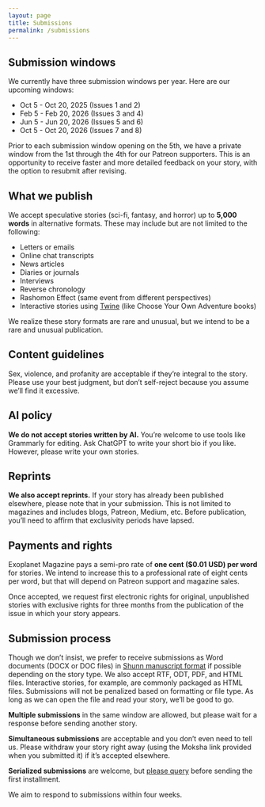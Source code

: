 ```yaml
---
layout: page
title: Submissions
permalink: /submissions
---
```


## Submission windows

We currently have three submission windows per year. Here are our upcoming windows:

- Oct 5 - Oct 20, 2025 (Issues 1 and 2)
- Feb 5 - Feb 20, 2026 (Issues 3 and 4)
- Jun 5 - Jun 20, 2026 (Issues 5 and 6)
- Oct 5 - Oct 20, 2026 (Issues 7 and 8)

Prior to each submission window opening on the 5th, we have a private window from the 1st through the 4th for our Patreon supporters. This is an opportunity to receive faster and more detailed feedback on your story, with the option to resubmit after revising.

## What we publish

We accept speculative stories (sci-fi, fantasy, and horror) up to **5,000 words** in alternative formats. These may include but are not limited to the following:

- Letters or emails
- Online chat transcripts
- News articles
- Diaries or journals
- Interviews
- Reverse chronology
- Rashomon Effect (same event from different perspectives)
- Interactive stories using [Twine](https://twinery.org) (like Choose Your Own Adventure books)

We realize these story formats are rare and unusual, but we intend to be a rare and unusual publication.

## Content guidelines

Sex, violence, and profanity are acceptable if they’re integral to the story. Please use your best judgment, but don’t self-reject because you assume we’ll find it excessive.

## AI policy

**We do not accept stories written by AI.** You’re welcome to use tools like Grammarly for editing. Ask ChatGPT to write your short bio if you like. However, please write your own stories.

## Reprints

**We also accept reprints.** If your story has already been published elsewhere, please note that in your submission. This is not limited to magazines and includes blogs, Patreon, Medium, etc. Before publication, you’ll need to affirm that exclusivity periods have lapsed.

## Payments and rights

Exoplanet Magazine pays a semi-pro rate of **one cent ($0.01 USD) per word** for stories. We intend to increase this to a professional rate of eight cents per word, but that will depend on Patreon support and magazine sales.

Once accepted, we request first electronic rights for original, unpublished stories with exclusive rights for three months from the publication of the issue in which your story appears.

## Submission process

Though we don’t insist, we prefer to receive submissions as Word documents (DOCX or DOC files) in [Shunn manuscript format](https://www.shunn.net/format/story/) if possible depending on the story type. We also accept RTF, ODT, PDF, and HTML files. Interactive stories, for example, are commonly packaged as HTML files. Submissions will not be penalized based on formatting or file type. As long as we can open the file and read your story, we’ll be good to go.

**Multiple submissions** in the same window are allowed, but please wait for a response before sending another story.

**Simultaneous submissions** are acceptable and you don’t even need to tell us. Please withdraw your story right away (using the Moksha link provided when you submitted it) if it’s accepted elsewhere.

**Serialized submissions** are welcome, but [please query](/contact) before sending the first installment.

We aim to respond to submissions within four weeks.
